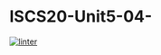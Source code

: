 # ISCS20-Unit5-04-
 [![linter](https://github.com/Joy-sureshkumar/ISCS20-Unit5-04-/workflows/linter/badge.svg)](https://github.com/marketplace/actions/super-linter)
